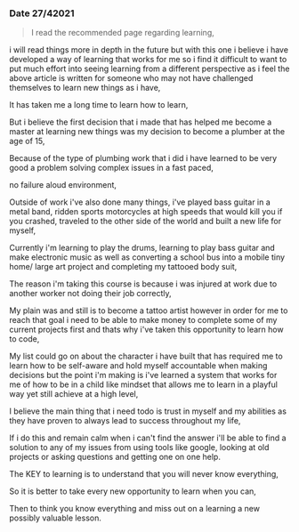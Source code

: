 ### Date 27/42021
>I read the recommended page regarding learning,

 i will read things more in depth  in the future but with this one i believe i have developed a way of learning that works for me so i find it difficult to want to put much effort into seeing learning from a different perspective as i feel the above article is written for someone who may not have challenged themselves to learn new things as i have,   

It has taken me a long time to learn how to learn,

But i believe the first decision that i made that has helped me become a master at learning new things was my decision to become a plumber at the age of 15,

Because of the type of plumbing work that i did i have learned to be very good a problem solving complex issues in a fast paced,

no failure aloud environment,

Outside of work i've also done many things, i've played bass guitar in a metal band, ridden sports motorcycles at high speeds that would kill you if you crashed, traveled to the other side of the world and built a new life for myself,

Currently i'm learning to play the drums, learning to play bass guitar and make electronic music as well as converting a school bus into a mobile tiny home/ large art project and completing my tattooed body suit,

The reason i'm taking this course is because i was injured at work due to another worker not doing their job correctly,

My plain was and still is to become a tattoo artist however in order for me to reach that goal i need to be able to make money to complete some of my current projects first and thats why i've taken this opportunity to learn how to code,  

My list could go on about the character i have built that has required me to learn how to be self-aware and hold myself accountable when making decisions but the point i'm making is i've learned a system that works for me of how to be in a child like mindset that allows me to learn in a playful way yet still achieve at a high level,

I believe the main thing that i need todo is trust in myself and my abilities as they have proven to always lead to success throughout my life, 

If i do this and remain calm when i can't find the answer i'll be able to find a solution to any of my issues from using tools like google, looking at old projects or asking questions and getting one on one help.

The KEY to learning is to understand that you will never know everything,

So it is better to take every new opportunity to learn when you can,

Then to think you know everything and miss out on a learning a new possibly valuable lesson.
